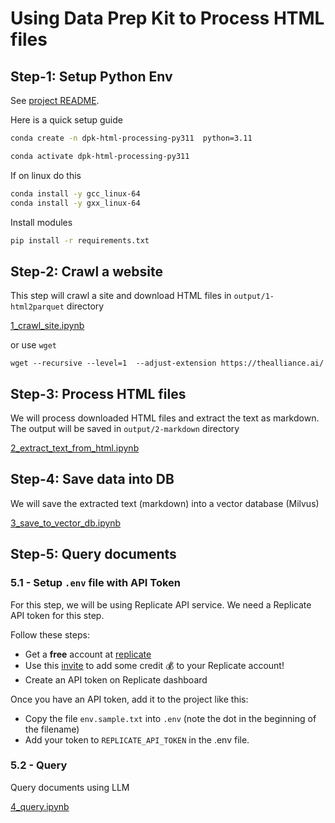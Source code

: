 # Using Data Prep Kit to Process HTML files

## Step-1: Setup Python Env

See [project README](../../../README.md#create-a-virtual-environment).

Here is a quick setup guide

```bash
conda create -n dpk-html-processing-py311  python=3.11

conda activate dpk-html-processing-py311
```

If on linux do this

```bash
conda install -y gcc_linux-64
conda install -y gxx_linux-64
```

Install modules

```bash
pip install -r requirements.txt 
```


## Step-2: Crawl a website

This step will crawl a site and download HTML files in `output/1-html2parquet` directory

[1_crawl_site.ipynb](1_crawl_site.ipynb)

or use `wget`

`wget --recursive --level=1  --adjust-extension https://thealliance.ai/`

## Step-3: Process HTML files

We will process downloaded HTML files and extract the text as markdown.  The output will be saved in `output/2-markdown` directory

[2_extract_text_from_html.ipynb](2_extract_text_from_html.ipynb)

## Step-4: Save data into DB

We will save the extracted text (markdown) into a vector database (Milvus)

[3_save_to_vector_db.ipynb](3_save_to_vector_db.ipynb)

## Step-5: Query documents

### 5.1 - Setup `.env` file with API Token

For this step, we will be using Replicate API service.  We need a Replicate API token for this step.

Follow these steps:

- Get a **free** account at [replicate](https://replicate.com/home)
- Use this [invite](https://replicate.com/invites/a8717bfe-2f3d-4a52-88ed-1356231cdf03) to add some credit  💰  to your Replicate account!
- Create an API token on Replicate dashboard

Once you have an API token, add it to the project like this:

- Copy the file `env.sample.txt` into `.env`  (note the dot in the beginning of the filename)
- Add your token to `REPLICATE_API_TOKEN` in the .env file.

### 5.2 - Query

Query documents using LLM

[4_query.ipynb](4_query.ipynb)